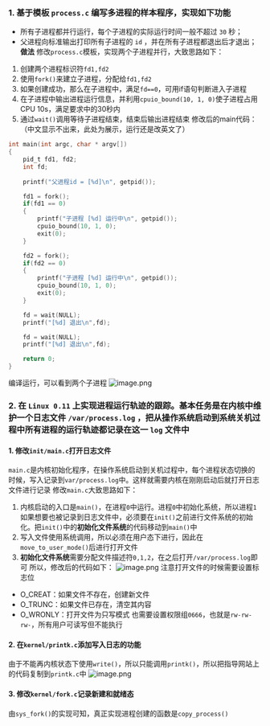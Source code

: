 ### 1. 基于模板 `process.c` 编写多进程的样本程序，实现如下功能
- 所有子进程都并行运行，每个子进程的实际运行时间一般不超过 `30` 秒；
- 父进程向标准输出打印所有子进程的 `id` ，并在所有子进程都退出后才退出；
**做法**
修改`process.c`模板，实现两个子进程并行，大致思路如下：
1. 创建两个进程标识符`fd1,fd2`
2. 使用`fork()`来建立子进程，分配给`fd1,fd2`
3. 如果创建成功，那么在子进程中，满足`fd==0`，可用if语句判断进入子进程
4. 在子进程中输出进程运行信息，并利用`cpuio_bound(10, 1, 0)`使子进程占用CPU 10s，满足要求中的30秒内
5. 通过`wait()`调用等待子进程结束，结束后输出进程结束
修改后的main代码：（中文显示不出来，此处为展示，运行还是改英文了）
```c
int main(int argc, char * argv[])
{
	pid_t fd1, fd2;
	int fd;
	
	printf("父进程id = [%d]\n", getpid());

	fd1 = fork();
	if(fd1 == 0)
	{
		printf("子进程 [%d] 运行中\n", getpid());
		cpuio_bound(10, 1, 0);
		exit(0);
	}

	fd2 = fork();
	if(fd2 == 0)
	{
		printf("子进程 [%d] 运行中\n", getpid());
		cpuio_bound(10, 1, 0);
		exit(0);
	}

	fd = wait(NULL);
	printf("[%d] 退出\n",fd);

	fd = wait(NULL);
	printf("[%d] 退出\n",fd);

	return 0;
}
```
编译运行，可以看到两个子进程
![image.png](https://s2.loli.net/2025/01/04/ufOE5K8tc6qrhUb.png)
### 2. 在 `Linux 0.11` 上实现进程运行轨迹的跟踪。基本任务是在内核中维护一个日志文件 `/var/process.log` ，把从操作系统启动到系统关机过程中所有进程的运行轨迹都记录在这一 `log` 文件中
#### 1. 修改`init/main.c`打开日志文件
`main.c`是内核初始化程序，在操作系统启动到关机过程中，每个进程状态切换的时候，写入记录到`var/process.log`中。这样就需要内核在刚刚启动后就打开日志文件进行记录
修改`main.c`大致思路如下：
1. 内核启动的入口是`main()`，在进程`0`中运行。进程`0`中初始化系统，所以进程`1`如果想要也被记录到日志文件中，必须要在`init()`之前进行文件系统的初始化。把`init()`中的**初始化文件系统**的代码移动到`main()`中
2. 写入文件使用系统调用，所以必须在用户态下进行，因此在`move_to_user_mode()`后进行打开文件
3. **初始化文件系统**需要分配文件描述符`0,1,2`，在之后打开`/var/process.log`即可
所以，修改后的代码如下：
![image.png](https://s2.loli.net/2025/01/04/qB4rohwz7Hg3xvR.png)
注意打开文件的时候需要设置标志位
- O_CREAT：如果文件不存在，创建新文件
- O_TRUNC：如果文件已存在，清空其内容
- O_WRONLY：打开文件为只写模式
也需要设置权限组`0666`，也就是`rw-rw-rw-`，所有用户可读写但不能执行
#### 2. 在`kernel/printk.c`添加写入日志的功能
由于不能再内核状态下使用`write()`，所以只能调用`printk()`，所以把指导网站上的代码复制到`printk.c`中
![image.png](https://s2.loli.net/2025/01/04/TcqVHlp75uCvetf.png)
#### 3. 修改`kernel/fork.c`记录新建和就绪态
由`sys_fork()`的实现可知，真正实现进程创建的函数是`copy_process()`

